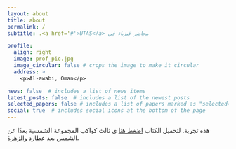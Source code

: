 ```yaml
---
layout: about
title: about
permalink: /
subtitle: .<a href='#'>UTAS</a> محاضر فيزياء في 

profile:
  align: right
  image: prof_pic.jpg
  image_circular: false # crops the image to make it circular
  address: >
    <p>Al-awabi, Oman</p>

news: false  # includes a list of news items
latest_posts: false  # includes a list of the newest posts
selected_papers: false # includes a list of papers marked as "selected={true}"
social: true  # includes social icons at the bottom of the page
---
```


هذه تجربة. لتحميل الكتاب [اضغط هنا](ahmed-alkharusi.github.io) ي ثالث كواكب المجموعة الشمسية بعدًا عن الشمس بعد عطارد والزهرة، 

